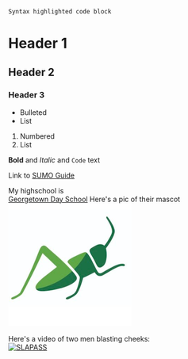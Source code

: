 
```markdown
Syntax highlighted code block
```

# Header 1
## Header 2
### Header 3

- Bulleted
- List

1. Numbered
2. List

**Bold** and _Italic_ and `Code` text


Link to [SUMO Guide](OSMGuide.md)


My highschool is  
[Georgetown Day School](https://www.gds.org/)
Here's a pic of their mascot  
![Image](Hopper.png)




Here's a video of two men blasting cheeks:  
[![SLAPASS](https://img.youtube.com/vi/EgK0CQdTXSI/0.jpg)](https://www.youtube.com/watch?v=EgK0CQdTXSI)
